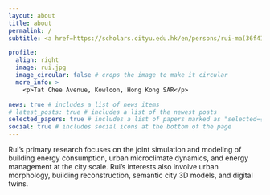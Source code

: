 ```yaml
---
layout: about
title: about
permalink: /
subtitle: <a href=https://scholars.cityu.edu.hk/en/persons/rui-ma(36f41f38-b914-405b-b5d7-a85246c57403).html>PhD, City University of Hong Kong</a>

profile:
  align: right
  image: rui.jpg
  image_circular: false # crops the image to make it circular
  more_info: >
    <p>Tat Chee Avenue, Kowloon, Hong Kong SAR</p>

news: true # includes a list of news items
# latest_posts: true # includes a list of the newest posts
selected_papers: true # includes a list of papers marked as "selected={true}"
social: true # includes social icons at the bottom of the page
---
```


Rui’s primary research focuses on the joint simulation and modeling of building energy consumption, urban microclimate dynamics, and energy management at the city scale. 
Rui’s interests also involve urban morphology, building reconstruction, semantic city 3D models, and digital twins.

<script type="text/javascript" id="clustrmaps" src="//clustrmaps.com/map_v2.js?d=u4pZWGBli0o9AFqj2iNv5t9riJF6nGwMkKguhNg8z6Q"></script>